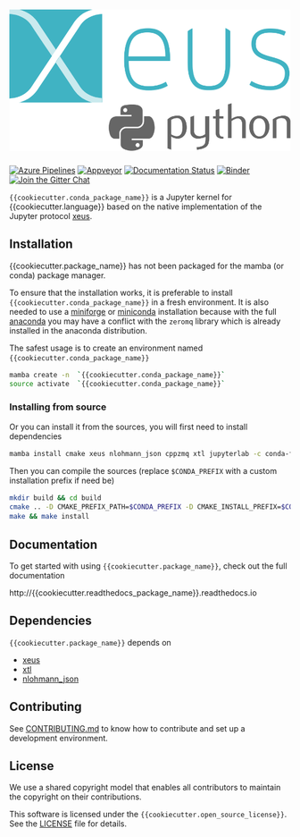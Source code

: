 # ![{{cookiecutter.package_name}}](docs/source/xeus-python.svg)

[![Azure Pipelines](https://dev.azure.com/jupyter-xeus/jupyter-xeus/_apis/build/status/jupyter-xeus.xeus-python?branchName=master)](https://dev.azure.com/jupyter-xeus/jupyter-xeus/_build/latest?definitionId=2&branchName=master)
[![Appveyor](https://ci.appveyor.com/api/projects/status/vy6rhqdw24pjduip?svg=true)](https://ci.appveyor.com/project/jupyter-xeus/xeus-python)
[![Documentation Status](http://readthedocs.org/projects/xeus-python/badge/?version=latest)](https://xeus-python.readthedocs.io/en/latest/?badge=latest)
[![Binder](https://mybinder.org/badge_logo.svg)](https://mybinder.org/v2/gh/jupyter-xeus/xeus-python/stable?urlpath=/lab/tree/notebooks/xeus-python.ipynb)
[![Join the Gitter Chat](https://badges.gitter.im/Join%20Chat.svg)](https://gitter.im/QuantStack/Lobby?utm_source=badge&utm_medium=badge&utm_campaign=pr-badge&utm_content=badge)

`{{cookiecutter.conda_package_name}}` is a Jupyter kernel for {{cookiecutter.language}} based on the native implementation of the
Jupyter protocol [xeus](https://github.com/jupyter-xeus/xeus).

## Installation

{{cookiecutter.package_name}} has not been packaged for the mamba (or conda) package manager.

To ensure that the installation works, it is preferable to install `{{cookiecutter.conda_package_name}}` in a
fresh environment. It is also needed to use a
[miniforge](https://github.com/conda-forge/miniforge#mambaforge) or
[miniconda](https://conda.io/miniconda.html) installation because with the full
[anaconda](https://www.anaconda.com/) you may have a conflict with the `zeromq` library
which is already installed in the anaconda distribution.

The safest usage is to create an environment named `{{cookiecutter.conda_package_name}}`

```bash
mamba create -n  `{{cookiecutter.conda_package_name}}`
source activate  `{{cookiecutter.conda_package_name}}`
```

<!-- ### Installing from conda-forge

Then you can install in this environment `{{cookiecutter.conda_package_name}}` and its dependencies

```bash
mamba install`{{cookiecutter.conda_package_name}}` notebook -c conda-forge
``` -->

### Installing from source

Or you can install it from the sources, you will first need to install dependencies

```bash
mamba install cmake xeus nlohmann_json cppzmq xtl jupyterlab -c conda-forge
```

Then you can compile the sources (replace `$CONDA_PREFIX` with a custom installation
prefix if need be)

```bash
mkdir build && cd build
cmake .. -D CMAKE_PREFIX_PATH=$CONDA_PREFIX -D CMAKE_INSTALL_PREFIX=$CONDA_PREFIX -D CMAKE_INSTALL_LIBDIR=lib
make && make install
```

<!-- ## Trying it online

To try out {{cookiecutter.package_name}} interactively in your web browser, just click on the binder link:
(Once Conda Package is Ready)

[![Binder](binder-logo.svg)](https://mybinder.org/v2/gh/{{cookiecutter.github_user_name}}/{{cookiecutter.github_project_name}}/stable?urlpath=/lab/tree/notebooks/{{cookiecutter.package_name}}.ipynb) -->



## Documentation

To get started with using `{{cookiecutter.package_name}}`, check out the full documentation

http://{{cookiecutter.readthedocs_package_name}}.readthedocs.io


## Dependencies

`{{cookiecutter.package_name}}` depends on

- [xeus](https://github.com/jupyter-xeus/xeus)
- [xtl](https://github.com/xtensor-stack/xtl)
- [nlohmann_json](https://github.com/nlohmann/json)



## Contributing

See [CONTRIBUTING.md](./CONTRIBUTING.md) to know how to contribute and set up a
development environment.

## License

We use a shared copyright model that enables all contributors to maintain the copyright
on their contributions.

This software is licensed under the `{{cookiecutter.open_source_license}}`. See the [LICENSE](LICENSE)
file for details.
